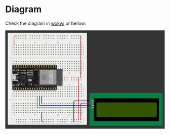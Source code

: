 # Diagram

Check the diagram in [wokwi](https://wokwi.com/projects/390948537111038977) or bellow:

![openweather](../images/lcd_openweather.png)

